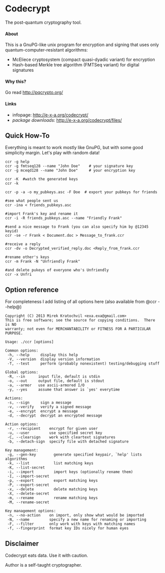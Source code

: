 
# Codecrypt

The post-quantum cryptography tool.

#### About

This is a GnuPG-like unix program for encryption and signing that uses only
quantum-computer-resistant algorithms:

 - McEliece cryptosystem (compact quasi-dyadic variant) for encryption
 - Hash-based Merkle tree algorithm (FMTSeq variant) for digital signatures

#### Why this?

Go read http://pqcrypto.org/

#### Links

 - infopage: http://e-x-a.org/codecrypt/
 - *package downloads*: http://e-x-a.org/codecrypt/files/

## Quick How-To

Everything is meant to work mostly like GnuPG, but with some good simplicity
margin. Let's play with random data!

	ccr -g help
	ccr -g fmtseq128 --name "John Doe"    # your signature key
	ccr -g mceqd128 --name "John Doe"     # your encryption key

	ccr -K  #watch the generated keys
	ccr -k

	ccr -p -a -o my_pubkeys.asc -F Doe  # export your pubkeys for friends

	#see what people sent us
	ccr -ina < friends_pubkeys.asc

	#import Frank's key and rename it
	ccr -i -R friends_pubkeys.asc --name "Friendly Frank"

	#send a nice message to Frank (you can also specify him by @12345 keyid)
	ccr -se -r Frank < Document.doc > Message_to_frank.ccr

	#receive a reply
	ccr -dv -o Decrypted_verified_reply.doc <Reply_from_frank.ccr

	#rename other's keys
	ccr -m Frank -N "Unfriendly Frank"

	#and delete pukeys of everyone who's Unfriendly
	ccr -x Unfri

## Option reference

For completeness I add listing of all options here (also available from
@ccr --help@)

	Copyright (C) 2013 Mirek Kratochvil <exa.exa@gmail.com>
	This is free software; see the source for copying conditions.  There is NO
	warranty; not even for MERCHANTABILITY or FITNESS FOR A PARTICULAR PURPOSE.

	Usage: ./ccr [options]

	Common options:
	 -h, --help     display this help
	 -V, --version  display version information
	 -T, --test     perform (probably nonexistent) testing/debugging stuff

	Global options:
	 -R, --in      input file, default is stdin
	 -o, --out     output file, default is stdout
	 -a, --armor   use ascii-armored I/O
	 -y, --yes     assume that answer is `yes' everytime

	Actions:
	 -s, --sign     sign a message
	 -v, --verify   verify a signed message
	 -e, --encrypt  encrypt a message
	 -d, --decrypt  decrypt an encrypted message

	Action options:
	 -r, --recipient    encrypt for given user
	 -u, --user         use specified secret key
	 -C, --clearsign    work with cleartext signatures
	 -b, --detach-sign  specify file with detached signature

	Key management:
	 -g, --gen-key        generate specified keypair, `help' lists algorithms
	 -k, --list           list matching keys
	 -K, --list-secret
	 -i, --import         import keys (optionally rename them)
	 -I, --import-secret
	 -p, --export         export matching keys
	 -P, --export-secret
	 -x, --delete         delete matching keys
	 -X, --delete-secret
	 -m, --rename         rename matching keys
	 -M, --rename-secret

	Key management options:
	 -n, --no-action    on import, only show what would be imported
	 -N, --name         specify a new name for renaming or importing
	 -F, --filter       only work with keys with matching names
	 -f, --fingerprint  format key IDs nicely for human eyes

## Disclaimer

Codecrypt eats data. Use it with caution.

Author is a self-taught cryptographer.

